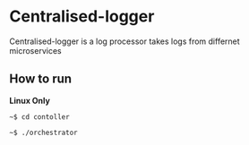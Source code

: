 # Centralised-logger
Centralised-logger is a log processor takes logs from differnet microservices

## How to run
**Linux Only**

`~$ cd contoller`

`~$ ./orchestrator`

